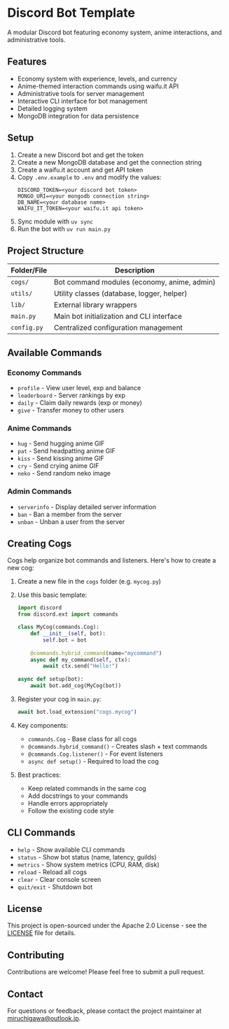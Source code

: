 # Discord Bot Template
A modular Discord bot featuring economy system, anime interactions, and administrative tools.

## Features
- Economy system with experience, levels, and currency
- Anime-themed interaction commands using waifu.it API
- Administrative tools for server management
- Interactive CLI interface for bot management
- Detailed logging system
- MongoDB integration for data persistence

## Setup
1. Create a new Discord bot and get the token
2. Create a new MongoDB database and get the connection string
3. Create a waifu.it account and get API token
4. Copy `.env.example` to `.env` and modify the values:
   ```
   DISCORD_TOKEN=<your discord bot token>
   MONGO_URI=<your mongodb connection string>
   DB_NAME=<your database name>
   WAIFU_IT_TOKEN=<your waifu.it api token>
   ```
5. Sync module with `uv sync`
6. Run the bot with `uv run main.py`

## Project Structure
| Folder/File | Description |
| --- | --- |
| `cogs/` | Bot command modules (economy, anime, admin) |
| `utils/` | Utility classes (database, logger, helper) |
| `lib/` | External library wrappers |
| `main.py` | Main bot initialization and CLI interface |
| `config.py` | Centralized configuration management |

## Available Commands

### Economy Commands
- `profile` - View user level, exp and balance
- `leaderboard` - Server rankings by exp
- `daily` - Claim daily rewards (exp or money)
- `give` - Transfer money to other users

### Anime Commands
- `hug` - Send hugging anime GIF
- `pat` - Send headpatting anime GIF
- `kiss` - Send kissing anime GIF
- `cry` - Send crying anime GIF
- `neko` - Send random neko image

### Admin Commands
- `serverinfo` - Display detailed server information
- `ban` - Ban a member from the server
- `unban` - Unban a user from the server

## Creating Cogs
Cogs help organize bot commands and listeners. Here's how to create a new cog:

1. Create a new file in the `cogs` folder (e.g. `mycog.py`)

2. Use this basic template:
   ```python
   import discord
   from discord.ext import commands

   class MyCog(commands.Cog):
       def __init__(self, bot):
           self.bot = bot
           
       @commands.hybrid_command(name="mycommand")
       async def my_command(self, ctx):
           await ctx.send("Hello!")
           
   async def setup(bot):
       await bot.add_cog(MyCog(bot))
   ```

3. Register your cog in `main.py`:
   ```python
   await bot.load_extension("cogs.mycog")
   ```

4. Key components:
   - `commands.Cog` - Base class for all cogs
   - `@commands.hybrid_command()` - Creates slash + text commands
   - `@commands.Cog.listener()` - For event listeners
   - `async def setup()` - Required to load the cog

5. Best practices:
   - Keep related commands in the same cog
   - Add docstrings to your commands
   - Handle errors appropriately
   - Follow the existing code style

## CLI Commands
- `help` - Show available CLI commands
- `status` - Show bot status (name, latency, guilds)
- `metrics` - Show system metrics (CPU, RAM, disk)
- `reload` - Reload all cogs
- `clear` - Clear console screen
- `quit/exit` - Shutdown bot

## License
This project is open-sourced under the Apache 2.0 License - see the [LICENSE](LICENSE) file for details.

## Contributing
Contributions are welcome! Please feel free to submit a pull request.

## Contact
For questions or feedback, please contact the project maintainer at [miruchigawa@outlook.jp](mailto:miruchigawa@outlook.jp).